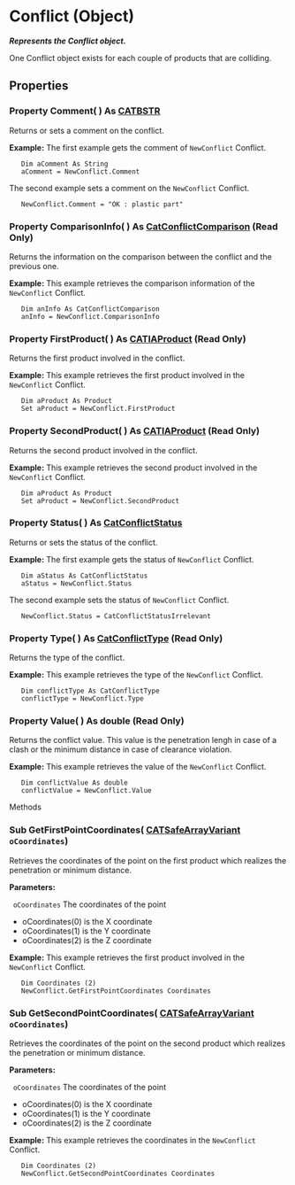 # Conflict (Object)

**_Represents the Conflict object._**

One Conflict object exists for each couple of products that are colliding.

## Properties

### Property **Comment**( ) As [CATBSTR](../System/typedef_CATBSTR_8129.md)

Returns or sets a comment on the conflict.

**Example:**      The first example gets the comment of `NewConflict` Conflict.

```VBScript
   Dim aComment As String
   aComment = NewConflict.Comment

```

The second example sets a comment on the `NewConflict` Conflict.

```VBScript
   NewConflict.Comment = "OK : plastic part"

```

### Property **ComparisonInfo**( ) As [CatConflictComparison](../SpaceAnalysisInterfaces/enum_CatConflictComparison_93987.md) (Read Only)

Returns the information on the comparison between the conflict and the previous one.

**Example:**      This example retrieves the comparison information of the `NewConflict` Conflict.

```VBScript
   Dim anInfo As CatConflictComparison
   anInfo = NewConflict.ComparisonInfo

```

### Property **FirstProduct**( ) As [CATIAProduct](../ProductStructureInterfaces/interface_Product_11223.md) (Read Only)

Returns the first product involved in the conflict.

**Example:**      This example retrieves the first product involved in the `NewConflict` Conflict.

```VBScript
   Dim aProduct As Product
   Set aProduct = NewConflict.FirstProduct

```

### Property **SecondProduct**( ) As [CATIAProduct](../ProductStructureInterfaces/interface_Product_11223.md) (Read Only)

Returns the second product involved in the conflict.

**Example:**      This example retrieves the second product involved in the `NewConflict` Conflict.

```VBScript
   Dim aProduct As Product
   Set aProduct = NewConflict.SecondProduct

```

### Property **Status**( ) As [CatConflictStatus](../SpaceAnalysisInterfaces/enum_CatConflictStatus_62234.md)

Returns or sets the status of the conflict.

**Example:**      The first example gets the status of `NewConflict` Conflict.

```VBScript
   Dim aStatus As CatConflictStatus
   aStatus = NewConflict.Status

```

The second example sets the status of `NewConflict` Conflict.

```VBScript
   NewConflict.Status = CatConflictStatusIrrelevant

```

### Property **Type**( ) As [CatConflictType](../SpaceAnalysisInterfaces/enum_CatConflictType_47830.md) (Read Only)

Returns the type of the conflict.

**Example:**      This example retrieves the type of the `NewConflict` Conflict.

```VBScript
   Dim conflictType As CatConflictType
   conflictType = NewConflict.Type

```

### Property **Value**( ) As double (Read Only)

Returns the conflict value. This value is the penetration lengh in case of a clash or the minimum distance in case of clearance violation.

**Example:**      This example retrieves the value of the `NewConflict` Conflict.

```VBScript
   Dim conflictValue As double
   conflictValue = NewConflict.Value

```

Methods

### Sub **GetFirstPointCoordinates**( [CATSafeArrayVariant](../System/typedef_CATSafeArrayVariant_73843.md)  `oCoordinates`)

Retrieves the coordinates of the point on the first product which realizes the penetration or minimum distance.

**Parameters:**

` oCoordinates`      The coordinates of the point

  * oCoordinates(0) is the X coordinate
  * oCoordinates(1) is the Y coordinate
  * oCoordinates(2) is the Z coordinate

**Example:**      This example retrieves the first product involved in the `NewConflict` Conflict.

```VBScript
   Dim Coordinates (2)
   NewConflict.GetFirstPointCoordinates Coordinates

```

### Sub **GetSecondPointCoordinates**( [CATSafeArrayVariant](../System/typedef_CATSafeArrayVariant_73843.md)  `oCoordinates`)

Retrieves the coordinates of the point on the second product which realizes the penetration or minimum distance.

**Parameters:**

` oCoordinates`      The coordinates of the point

  * oCoordinates(0) is the X coordinate
  * oCoordinates(1) is the Y coordinate
  * oCoordinates(2) is the Z coordinate

**Example:**      This example retrieves the coordinates in the `NewConflict` Conflict.

```VBScript
   Dim Coordinates (2)
   NewConflict.GetSecondPointCoordinates Coordinates

```